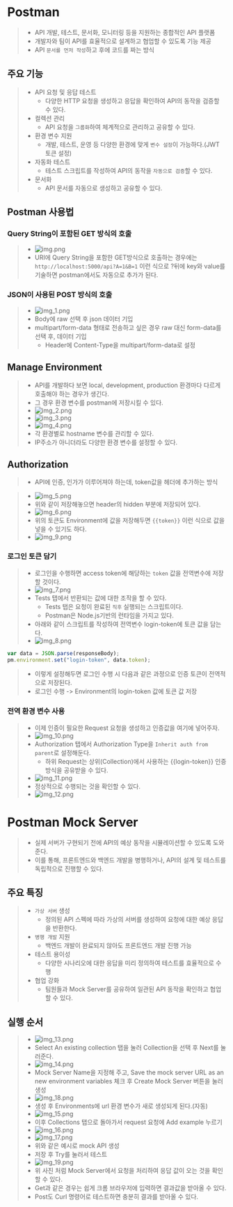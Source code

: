 # Postman
> - API 개발, 테스트, 문서화, 모니터링 등을 지원하는 종합적인 API 플랫폼
> - 개발자와 팀이 API를 효율적으로 설계하고 협업할 수 있도록 기능 제공
> - API `문서를 먼저 작성`하고 후에 코드를 짜는 방식

## 주요 기능
> - API 요청 및 응답 테스트
>   - 다양한 HTTP 요청을 생성하고 응답을 확인하여 API의 동작을 검증할 수 있다.
> - 컬렉션 관리
>   - API 요청을 `그룹화`하여 체계적으로 관리하고 공유할 수 있다.
> - 환경 변수 지원
>   - 개발, 테스트, 운영 등 다양한 환경에 맞게 `변수 설정`이 가능하다.(JWT 토큰 설정)
> - 자동화 테스트
>   - 테스트 스크립트를 작성하여 API의 동작을 `자동으로 검증`할 수 있다.
> - 문서화
>   - API 문서를 자동으로 생성하고 공유할 수 있다.

## Postman 사용법
### Query String이 포함된 GET 방식의 호출
> - ![img.png](img.png)
> - URI에 Query String을 포함한 GET방식으로 호출하는 경우에는 `http://localhost:5000/api?A=1&B=1` 이런 식으로 ?뒤에 key와 value를 기술하면 postman에서도 자동으로 추가가 된다.

### JSON이 사용된 POST 방식의 호출
> - ![img_1.png](img_1.png)
> - Body에 raw 선택 후 json 데이터 기입
> - multipart/form-data 형태로 전송하고 싶은 경우 raw 대신 form-data를 선택 후, 데이터 기입
>   - Header에 Content-Type을 multipart/form-data로 설정

## Manage Environment
> - API를 개발하다 보면 local, development, production 환경마다 다르게 호출해야 하는 경우가 생긴다.
> - 그 경우 환경 변수를 postman에 저장시킬 수 있다.
> - ![img_2.png](img_2.png)
> - ![img_3.png](img_3.png)
> - ![img_4.png](img_4.png)
> - 각 환경별로 hostname 변수를 관리할 수 있다.
> - IP주소가 아니더라도 다양한 환경 변수를 설정할 수 있다.

## Authorization
> - API에 인증, 인가가 이루어져야 하는데, token값을 헤더에 추가하는 방식

> - ![img_5.png](img_5.png)
> - 위와 같이 저장해놓으면 header의 hidden 부분에 저장되어 있다.
> - ![img_6.png](img_6.png)
> - 위의 토큰도 Environment에 값을 저장해두면 `{{token}}` 이런 식으로 값을 넣을 수 있기도 하다.
> - ![img_9.png](img_9.png)

### 로그인 토큰 담기
> - 로그인을 수행하면 access token에 해당하는 `token` 값을 전역변수에 저장할 것이다.
> - ![img_7.png](img_7.png)
> - Tests 탭에서 반환되는 값에 대한 조작을 할 수 있다.
>   - Tests 탭은 요청이 완료된 `직후` 실행되는 스크립트이다.
>   - Postman은 Node.js기반의 런타임을 가지고 있다.
> - 아래와 같이 스크립트를 작성하여 전역변수 login-token에 토큰 값을 담는다.
> - ![img_8.png](img_8.png)
```js
var data = JSON.parse(responseBody);
pm.environment.set("login-token", data.token);
```
> - 이렇게 설정해두면 로그인 수행 시 다음과 같은 과정으로 인증 토큰이 전역적으로 저장된다.
> - 로그인 수행 -> Environment의 login-token 값에 토큰 값 저장

### 전역 환경 변수 사용
> - 이제 인증이 필요한 Request 요청을 생성하고 인증값을 여기에 넣어주자.
> - ![img_10.png](img_10.png)
> - Authorization 탭에서 Authorization Type을 `Inherit auth from parent`로 설정해둔다.
>   - 하위 Request는 상위(Collection)에서 사용하는 {{login-token}} 인증 방식을 공유받을 수 있다.
> - ![img_11.png](img_11.png)
> - 정상적으로 수행되는 것을 확인할 수 있다.
> - ![img_12.png](img_12.png)

# Postman Mock Server
> - 실제 서버가 구현되기 전에 API의 예상 동작을 시뮬레이션할 수 있도록 도와준다.
> - 이를 통해, 프론트엔드와 백엔드 개발을 병행하거나, API의 설계 및 테스트를 독립적으로 진행할 수 있다.

## 주요 특징
> - `가상 서버` 생성
>   - 정의된 API 스펙에 따라 가상의 서버를 생성하여 요청에 대한 예상 응답을 반환한다.
> - `병행 개발` 지원
>   - 백엔드 개발이 완료되지 않아도 프론트엔드 개발 진행 가능
> - 테스트 용이성
>   - 다양한 시나리오에 대한 응답을 미리 정의하여 테스트를 효율적으로 수행
> - 협업 강화
>   - 팀원들과 Mock Server를 공유하여 일관된 API 동작을 확인하고 협업할 수 있다.

## 실행 순서
> - ![img_13.png](img_13.png)
> - Select An existing collection 탭을 눌러 Collection을 선택 후 Next를 눌러준다.
> - ![img_14.png](img_14.png)
> - Mock Server Name을 지정해 주고, Save the mock server URL as an new environment variables 체크 후 Create Mock Server 버튼을 눌러 생성
> - ![img_18.png](img_18.png)
> - 생성 후 Environments에 url 환경 변수가 새로 생성되게 된다.(자동)
> - ![img_15.png](img_15.png)
> - 이후 Collections 탭으로 돌아가서 request 요청에 Add example 누르기
> - ![img_16.png](img_16.png)
> - ![img_17.png](img_17.png)
> - 위와 같은 예시로 mock API 생성
> - 저장 후 Try를 눌러서 테스트
> - ![img_19.png](img_19.png)
> - 위 사진 처럼 Mock Server에서 요청을 처리하여 응답 값이 오는 것을 확인할 수 있다.
> - Get과 같은 경우는 쉽게 크롬 브라우저에 입력하면 결과값을 받아올 수 있다.
> - Post도 Curl 명령어로 테스트하면 충분히 결과를 받아올 수 있다.


